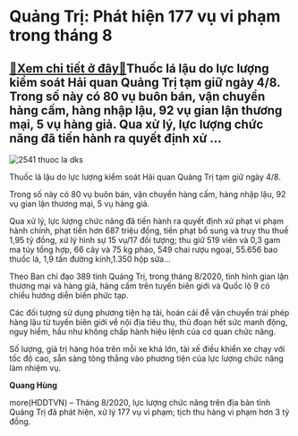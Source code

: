 Quảng Trị: Phát hiện 177 vụ vi phạm trong tháng 8
=================================================

[:gift:Xem chi tiết ở đây:gift:](https://hddtvn.com/quang-tri-phat-hien-177-vu-vi-pham-trong-thang-8/)Thuốc lá lậu do lực lượng kiểm soát Hải quan Quảng Trị tạm giữ ngày 4/8. Trong số này có 80 vụ buôn bán, vận chuyển hàng cấm, hàng nhập lậu, 92 vụ gian lận thương mại, 5 vụ hàng giả. Qua xử lý, lực lượng chức năng đã tiến hành ra quyết định xử …
-----------------------------------------------------------------------------------------------------------------------------------------------------------------------------------------------------------------------------------------------------





![2541 thuoc la dks](https://hddtvn.com/wp-content/uploads/2021/01/2541_thuoc_la_DKS.jpg "Tang vật do lực lượng Hải quan tạm giữ ngày 4/8.")


Thuốc lá lậu do lực lượng kiểm soát Hải quan Quảng Trị tạm giữ ngày 4/8.



Trong số này có 80 vụ buôn bán, vận chuyển hàng cấm, hàng nhập lậu, 92 vụ gian lận thương mại, 5 vụ hàng giả.


Qua xử lý, lực lượng chức năng đã tiến hành ra quyết định xử phạt vi phạm hành chính, phạt tiền hơn 687 triệu đồng, tiền phạt bổ sung và truy thu thuế 1,95 tỷ đồng, xử lý hình sự 15 vụ/17 đối tượng; thu giữ 519 viên và 0,3 gam ma túy tổng hợp, 66 cây và 75 kg pháo, 549 chai rượu ngoại, 55.656 bao thuốc lá, 1,9 tấn đường kính,1.350 hộp sữa…


Theo Ban chỉ đạo 389 tỉnh Quảng Trị, trong tháng 8/2020, tình hình gian lận thương mại và hàng giả, hàng cấm trên tuyến biên giới và Quốc lộ 9 có chiều hướng diễn biến phức tạp.


Các đối tượng sử dụng phương tiện hạ tải, hoán cải để vận chuyển trái phép hàng lậu từ tuyến biên giới về nội địa tiêu thụ, thủ đoạn hết sức manh động, nguy hiểm, hầu như không chấp hành hiệu lệnh của cơ quan chức năng.


Số lượng, giá trị hàng hóa trên mỗi xe khá lớn, tài xế điều khiển xe chạy với tốc độ cao, sẵn sàng tông thẳng vào phương tiện của lực lượng chức năng làm nhiệm vụ.




**Quang Hùng**



more(HDDTVN) – Tháng 8/2020, lực lượng chức năng trên địa bàn tỉnh Quảng Trị đã phát hiện, xử lý 177 vụ vi phạm; tịch thu hàng vi phạm hơn 3 tỷ đồng.

